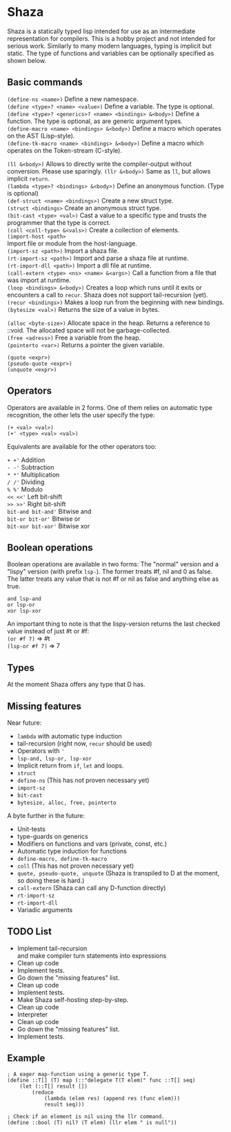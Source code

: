 # Shaza

Shaza is a statically typed lisp intended for use as an intermediate representation
for compilers. This is a hobby project and not intended for serious work.
Similarly to many modern languages, typing is implicit but static.
The type of functions and variables can be optionally specified as shown below.

## Basic commands

``(define-ns <name>)`` 
Define a new namespace.  
``(define <type>? <name> <value>)`` 
Define a variable. The type is optional.  
``(define <type>? <generics>? <name> <bindings> &<body>)`` 
Define a function. The type is optional, as are generic argument types.  
``(define-macro <name> <bindings> &<body>)`` 
Define a macro which operates on the AST (Lisp-style).  
``(define-tk-macro <name> <bindings> &<body>)`` 
Define a macro which operates on the Token-stream (C-style).  

``(ll &<body>)`` 
Allows to directly write the compiler-output without conversion. Please use sparingly. 
``(llr &<body>)`` 
Same as ``ll``, but allows implicit ``return``.  
``(lambda <type>? <bindings> &<body>)`` 
Define an anonymous function. (Type is optional)  
``(def-struct <name> <bindings>)`` 
Create a new struct type.  
``(struct <bindings>`` 
Create an anonymous struct type.  
``(bit-cast <type> <val>)`` 
Cast a value to a specific type and trusts the programmer that the type is correct.  
``(coll <coll-type> &<vals>)`` 
Create a collection of elements.  
``(import-host <path>``  
Import file or module from the host-language.  
``(import-sz <path>)`` 
Import a shaza file.  
``(rt-import-sz <path>)`` 
Import and parse a shaza file at runtime.  
``(rt-import-dll <path>)`` 
Import a dll file at runtime.  
``(call-extern <type> <ns> <name> &<args>)`` 
Call a function from a file that was import at runtime.  
``(loop <bindings> &<body>)`` 
Creates a loop which runs until it exits or encounters a call to ``recur``. 
Shaza does not support tail-recursion (yet).  
``(recur <bindings>)`` 
Makes a loop run from the beginning with new bindings.  
``(bytesize <val>)``
Returns the size of a value in bytes.  

``(alloc <byte-size>)`` 
Allocate space in the heap. Returns a reference to ::void. 
The allocated space will not be garbage-collected.  
``(free <adress>)`` 
Free a variable from the heap.  
``(pointerto <var>)`` 
Returns a pointer the given variable.  

``(quote <expr>)``  
``(pseudo-quote <expr>)``  
``(unquote <expr>)``  

## Operators

Operators are available in 2 forms. One of them relies on automatic 
type recognition, the other lets the user specify the type:

``(+ <val> <val>)``  
``(+' <type> <val> <val>)``

Equivalents are available for the other operators too:  

``+ +'`` Addition  
``- -'`` Subtraction  
``* *'`` Multiplication  
``/ /'`` Dividing  
``% %'`` Modulo  
``<< <<'`` Left bit-shift  
``>> >>'`` Right bit-shift  
``bit-and bit-and'`` Bitwise and  
``bit-or bit-or'`` Bitwise or  
``bit-xor bit-xor'`` Bitwise xor  

## Boolean operations

Boolean operations are available in two forms: The "normal" version and a 
"lispy" version (with prefix ``lsp-``). The former treats #f, nil and 0 as false.
The latter treats any value that is not #f or nil as false and anything else as true. 

``and lsp-and``  
``or lsp-or``  
``xor lsp-xor``  

An important thing to note is that the lispy-version returns the last checked 
value instead of just #t or #f:  
``(or #f 7)`` => #t  
``(lsp-or #f 7)`` => 7  

## Types

At the moment Shaza offers any type that D has.

## Missing features

Near future:  
- ``lambda`` with automatic type induction  
- tail-recursion (right now, ``recur`` should be used)
- Operators with ``'``  
- ``lsp-and, lsp-or, lsp-xor``  
- Implicit return from ``if``, ``let`` and loops.  
- ``struct``  
- ``define-ns`` (This has not proven necessary yet)  
- ``import-sz``  
- ``bit-cast``  
- ``bytesize, alloc, free, pointerto``  

A byte further in the future:  
- Unit-tests  
- type-guards on generics  
- Modifiers on functions and vars (private, const, etc.)
- Automatic type induction for functions  
- ``define-macro, define-tk-macro``  
- ``coll`` (This has not proven necessary yet)  
- ``quote, pseudo-quote, unquote``
  (Shaza is transpiled to D at the moment, so doing these is hard.)  
- ``call-extern`` (Shaza can call any D-function directly)  
- ``rt-import-sz``  
- ``rt-import-dll``  
- Variadic arguments  

## TODO List

- Implement tail-recursion  
  and make compiler turn statements into expressions  
- Clean up code  
- Implement tests.
- Go down the "missing features" list.  
- Clean up code  
- Implement tests.  
- Make Shaza self-hosting step-by-step.  
- Clean up code  
- Interpreter  
- Clean up code  
- Go down the "missing features" list.  
- Implement tests.  

## Example

```
; A eager map-function using a generic type T.
(define ::T[] (T) map (::"delegate T(T elem)" func ::T[] seq)
    (let (::T[] result [])
        (reduce
            (lambda (elem res) (append res (func elem)))
            result seq)))

; Check if an element is nil using the llr command.
(define ::bool (T) nil? (T elem) (llr elem " is null"))
```
